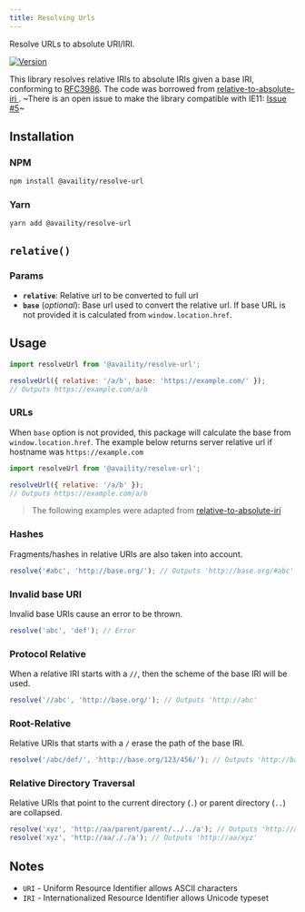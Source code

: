 ```yaml
---
title: Resolving Urls
---
```


Resolve URLs to absolute URI/IRI.

[![Version](https://img.shields.io/npm/v/@availity/resolve-url.svg?style=for-the-badge)](https://www.npmjs.com/package/@availity/resolve-url)

This library resolves relative IRIs to absolute IRIs given a base IRI, conforming to [RFC3986](https://www.ietf.org/rfc/rfc3986.txt). The code was borrowed from [relative-to-absolute-iri
](https://github.com/rubensorks/relative-to-absolute-iri.js). ~There is an open issue to make the library compatible with IE11: [Issue #5](https://github.com/rubensworks/relative-to-absolute-iri.js/issues/5)~

## Installation

### NPM

```bash
npm install @availity/resolve-url
```

### Yarn

```bash
yarn add @availity/resolve-url
```

## `relative()`

### Params

- **`relative`**: Relative url to be converted to full url
- **`base`** (_optional_): Base url used to convert the relative url. If base URL is not provided it is calculated from `window.location.href`.

## Usage

```js
import resolveUrl from '@availity/resolve-url';

resolveUrl({ relative: '/a/b', base: 'https://example.com/' });
// Outputs https://example.com/a/b
```

### URLs

When `base` option is not provided, this package will calculate the base from `window.location.href`. The example below returns server relative url if hostname was `https://example.com`

```js
import resolveUrl from '@availity/resolve-url';

resolveUrl({ relative: '/a/b' });
// Outputs https://example.com/a/b
```

> The following examples were adapted from [relative-to-absolute-iri
> ](https://github.com/rubensworks/relative-to-absolute-iri.js)

### Hashes

Fragments/hashes in relative URIs are also taken into account.

```js
resolve('#abc', 'http://base.org/'); // Outputs 'http://base.org/#abc'
```

### Invalid base URI

Invalid base URIs cause an error to be thrown.

```js
resolve('abc', 'def'); // Error
```

### Protocol Relative

When a relative IRI starts with a `//`, then the scheme of the base IRI will be used.

```js
resolve('//abc', 'http://base.org/'); // Outputs 'http://abc'
```

### Root-Relative

Relative URIs that starts with a `/` erase the path of the base IRI.

```js
resolve('/abc/def/', 'http://base.org/123/456/'); // Outputs 'http://base.org/abc/def/'
```

### Relative Directory Traversal

Relative URIs that point to the current directory (`.`)
or parent directory (`..`) are collapsed.

```js
resolve('xyz', 'http://aa/parent/parent/../../a'); // Outputs 'http://aa/xyz'
resolve('xyz', 'http://aa/././a'); // Outputs 'http://aa/xyz'
```

## Notes

- `URI` - Uniform Resource Identifier allows ASCII characters
- `IRI` - Internationalized Resource Identifier allows Unicode typeset
